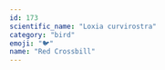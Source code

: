 ```yaml
---
id: 173
scientific_name: "Loxia curvirostra"
category: "bird"
emoji: "🐦"
name: "Red Crossbill"
---
```

